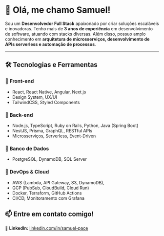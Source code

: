 # 👋 Olá, me chamo Samuel!

Sou um **Desenvolvedor Full Stack** apaixonado por criar soluções escaláveis e inovadoras. Tenho mais de **3 anos de experiência** em desenvolvimento de software, atuando com stacks diversas. Além disso, possuo amplo conhecimento em **arquitetura de microsserviços, desenvolvimento de APIs serverless e automação de processos**.

---

## 🛠️ Tecnologias e Ferramentas

### 🔹 **Front-end**
- React, React Native, Angular, Next.js
- Design System, UX/UI
- TailwindCSS, Styled Components

### 🔹 **Back-end**
- Node.js, TypeScript, Ruby on Rails, Python, Java (Spring Boot)
- NestJS, Prisma, GraphQL, RESTful APIs
- Microsserviços, Serverless, Event-Driven

### 🔹 **Banco de Dados**
- PostgreSQL, DynamoDB, SQL Server

### 🔹 **DevOps & Cloud**
- AWS (Lambda, API Gateway, S3, DynamoDB),
- GCP (PubSub, CloudBuild, Cloud Run)
- Docker, Terraform, GitHub Actions
- CI/CD, Monitoramento com Grafana

## 📫 Entre em contato comigo!
📌 **LinkedIn:** [linkedin.com/in/samuel-pace](https://www.linkedin.com/in/samuel-pace/)  
